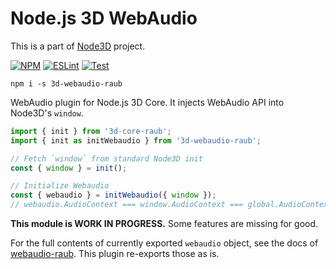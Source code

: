# Node.js 3D WebAudio

This is a part of [Node3D](https://github.com/node-3d) project.

[![NPM](https://badge.fury.io/js/3d-webaudio-raub.svg)](https://badge.fury.io/js/3d-webaudio-raub)
[![ESLint](https://github.com/node-3d/3d-webaudio-raub/actions/workflows/eslint.yml/badge.svg)](https://github.com/node-3d/3d-webaudio-raub/actions/workflows/eslint.yml)
[![Test](https://github.com/node-3d/3d-webaudio-raub/actions/workflows/test.yml/badge.svg)](https://github.com/node-3d/3d-webaudio-raub/actions/workflows/test.yml)

```console
npm i -s 3d-webaudio-raub
```

WebAudio plugin for Node.js 3D Core. It injects WebAudio API into Node3D's `window`.

```typescript
import { init } from '3d-core-raub';
import { init as initWebaudio } from '3d-webaudio-raub';

// Fetch `window` from standard Node3D init
const { window } = init();

// Initialize Webaudio
const { webaudio } = initWebaudio({ window });
// webaudio.AudioContext === window.AudioContext === global.AudioContext
```

**This module is WORK IN PROGRESS.** Some features are missing for good.

For the full contents of currently exported `webaudio` object, see the
docs of [webaudio-raub](https://github.com/node-3d/webaudio-raub). This plugin
re-exports those as is.
